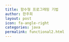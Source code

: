 ```yaml
---
title: 함수형 프로그래밍 기법
author: 한주희
layout: post
icon: fa-angle-right
categories: java
permalink: functional2.html
---
```

